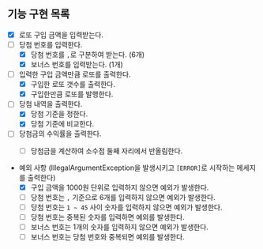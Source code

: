

##  기능 구현 목록

- [x] 로또 구입 금액을 입력받는다.
- [ ] 당첨 번호를 입력한다.
  - [x] 당첨 번호를 `,`로 구분하여 받는다. (6개)
  - [x] 보너스 번호를 입력받는다. (1개)
- [ ] 입력한 구입 금액만큼 로또를 출력한다.
  - [x] 구입한 로또 갯수를 출력한다.
  - [x] 구입한만큼 로또를 발행한다.
- [ ] 당첨 내역을 출력한다.
  - [x] 당첨 기준을 정한다.
  - [x] 당첨 기준에 비교한다.
- [ ] 당첨금의 수익률을 출력한다.
  - [ ] 당첨금을 계산하여 소수점 둘째 자리에서 반올림한다.


- 예외 사항 (IllegalArgumentException을 발생시키고 `[ERROR]`로 시작하는 메세지를 출력한다)
  - [x] 구입 금액을 1000원 단위로 입력하지 않으면 예외가 발생한다. 
  - [ ] 당첨 번호는 `,` 기준으로 6개를 입력하지 않으면 예외가 발생한다. 
  - [ ] 당첨 번호는 `1 ~ 45` 사이 숫자를 입력하지 않으면 예외가 발생한다.
  - [ ] 당첨 번호는 중복된 숫자를 입력하면 예외를 발생한다.
  - [ ] 보너스 번호는 1개의 숫자를 입력하지 않으면 예외가 발생한다.
  - [ ] 보너스 번호는 당첨 번호와 중복되면 예외를 발생한다.